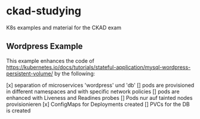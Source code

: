 # ckad-studying
K8s examples and material for the CKAD exam


## Wordpress Example
This example enhances the code of https://kubernetes.io/docs/tutorials/stateful-application/mysql-wordpress-persistent-volume/ by the following:

[x] separation of microservices 'wordpress' und 'db'
[] pods are provisioned in different namespaces and with specific network policies
[] pods are enhanced with Liveness and Readines probes
[] Pods nur auf tainted nodes provisionieren
[x] ConfigMaps for Deployments created
[] PVCs for the DB is created